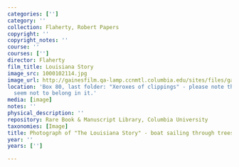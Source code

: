 ```yaml
---
categories: ['']
category: ''
collection: Flaherty, Robert Papers
copyright: ''
copyright_notes: ''
course: ''
courses: ['']
director: Flaherty
film_title: Louisiana Story
image_src: 1000102114.jpg
image_url: http://gainesfilm.qa-lamp.ccnmtl.columbia.edu/sites/files/gainesfilm/images/1000102114.jpg
location: 'Box 80, last folder: "Xeroxes of clippings" - please note that photographs
  seem not to belong in it.'
media: [image]
notes: ''
physical_description: ''
repository: Rare Book & Manuscript Library, Columbia University
taxonomies: [Image]
title: Photograph of "The Louisiana Story" - boat sailing through trees
year: ''
years: ['']

---
```

